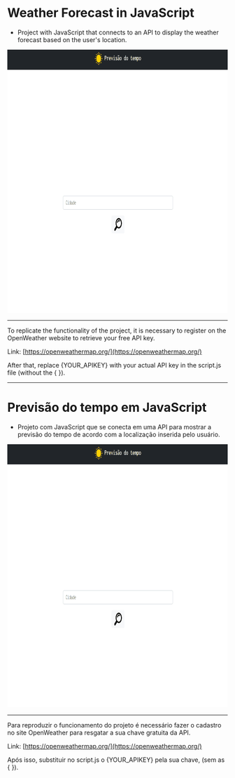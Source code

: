 # Weather Forecast in JavaScript
- Project with JavaScript that connects to an API to display the weather forecast based on the user's location.

<p align="center"><img src="./gif-previsao.gif" width="900px" height="600px"></p>

---

To replicate the functionality of the project, it is necessary to register on the OpenWeather website to retrieve your free API key.

Link: [https://openweathermap.org/](https://openweathermap.org/)

After that, replace {YOUR_APIKEY} with your actual API key in the script.js file (without the { }).

---

# Previsão do tempo em JavaScript
- Projeto com JavaScript que se conecta em uma API para mostrar a previsão do tempo de acordo com a localização inserida pelo usuário.

<p align="center"><img src="./gif-previsao.gif" width="900px" height="600px"></p>

---

Para reproduzir o funcionamento do projeto é necessário fazer o cadastro no site OpenWeather para resgatar a sua chave gratuita da API.

Link: [https://openweathermap.org/](https://openweathermap.org/)

Após isso, substituir no script.js o {YOUR_APIKEY} pela sua chave, (sem as { }).

